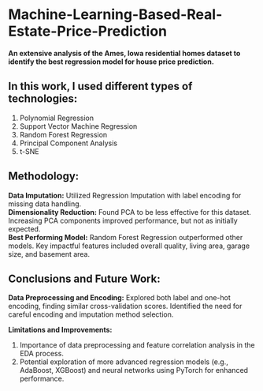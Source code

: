 # Machine-Learning-Based-Real-Estate-Price-Prediction

**An extensive analysis of the Ames, Iowa residential homes dataset to identify the best regression model for house price prediction.**

## In this work, I used different types of technologies:
1. Polynomial Regression
2. Support Vector Machine Regression
3. Random Forest Regression
4. Principal Component Analysis
5. t-SNE

## Methodology:
**Data Imputation:** Utilized Regression Imputation with label encoding for missing data handling.  
**Dimensionality Reduction:** Found PCA to be less effective for this dataset. Increasing PCA components improved performance, but not as initially expected.  
**Best Performing Model:** Random Forest Regression outperformed other models. Key impactful features included overall quality, living area, garage size, and basement area.

## Conclusions and Future Work:
**Data Preprocessing and Encoding:** Explored both label and one-hot encoding, finding similar cross-validation scores. Identified the need for careful encoding and imputation method selection.

**Limitations and Improvements:**
1. Importance of data preprocessing and feature correlation analysis in the EDA process.
2. Potential exploration of more advanced regression models (e.g., AdaBoost, XGBoost) and neural networks using PyTorch for enhanced performance.
